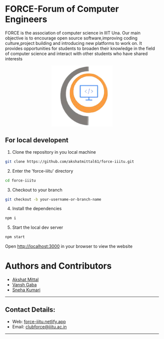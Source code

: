 # FORCE-Forum of Computer Engineers

FORCE is the association of computer science in IIIT Una. Our main objective is to encourage open source software,improving coding culture,project building and introducing new platforms to work on. It provides opportunities for students to broaden their knowledge in the field of computer science and interact with other students who have shared interests

<p align="center">
<img src="./src/images/favicon.png" />
</p>

## For local developent

1. Clone the repository in you local machine

```sh
git clone https://github.com/akshatmittal61/force-iiitu.git
```

2. Enter the 'force-iiitu' directory

```sh
cd force-iiitu
```

3. Checkout to your branch

```sh
git checkout -b your-username-or-branch-name
```

4. Install the dependencies

```sh
npm i
```

5. Start the local dev server

```sh
npm start
```

Open [http://localhost:3000](http://localhost:3000) in your browser to view the website

# Authors and Contributors

- [Akshat Mittal](https://github.com/akshatmittal61)
- [Vansh Gaba](https://github.com/vansh-000)
- [Sneha Kumari](https://github.com/Snehaaa-Kri)

---

## Contact Details:

-   Web: [force-iiitu.netlify.app](https://force-iiitu.netlify.app)
-   Email: [clubforce@iiitu.ac.in](mailto:clubforce@iiitu.ac.in)

---
